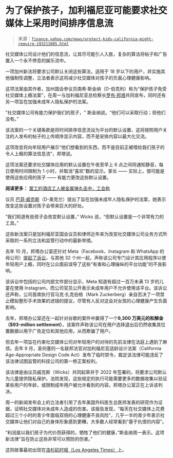 <!--yml

类别：未分类

日期：2024 年 05 月 27 日 15:22:24

-->

# 为了保护孩子，加利福尼亚可能要求社交媒体上采用时间排序信息流

> 来源：[`finance.yahoo.com/news/protect-kids-california-might-require-193211085.html`](https://finance.yahoo.com/news/protect-kids-california-might-require-193211085.html)

社交媒体公司设计他们的信息流，让其尽可能引人入胜，复杂的算法将帖子和广告置入一个永不停息的娱乐流中。

一项加州新法将要求公司默认关闭这些算法，适用于 18 岁以下的用户，并实施其他强制性调整，立法者表示这将减少社交媒体对孩子的负面心理健康影响。

这项法案由其作者，加州国会参议员南希·斯金纳（D-伯克利）称为“保护孩子免受社交媒体上瘾法案”，在周一与加利福尼亚总检察长[罗布·邦塔](https://search.yahoo.com/search?p=Rob%20Bonta)共同宣布，同时还有另一项旨在加强未成年人隐私保护的法案。

"社交媒体公司有能力保护我们的孩子，" 斯金纳说。“他们可以采取行动；但他们没有。”

该法案的一个关键条款是将时间排序信息流设为平台的默认设置，这将按照用户关注的人发布的帖子的上传顺序显示内容，而不是安排内容以最大化交流。

这项改变将向年轻用户展示“他们想看到的东西，而不是目前正被喂给我们孩子的令人上瘾的算法信息流”，邦塔说。

这项法案还要求社交媒体应用的默认设置在午夜至早上 6 点之间将通知静音，每日使用时间限制为 1 小时，并取消“喜欢”数的显示。家长 —— 实际上，很可能是使用这些应用的孩子 —— 有能力更改这些默认设置。

**阅读更多：** [罢工的酒店工人被金属弹丸击中，工会称](https://www.latimes.com/business/story/2024-01-27/los-angeles-hotel-strike-union-alleges-picket-line-pellet-gun?utm_source=yahoo&utm_medium=promo_module&utm_campaign=rss_feed)

议员 [巴菲·威克斯](https://search.yahoo.com/search?p=Buffy%20Wicks)（D-奥克兰）提出了旨在加强未成年人隐私保护的法案，她表示改变这些设置对孩子会带来巨大的好处。

“我们知道有些孩子会改变默认设置，” Wicks 说，“但默认设置是一个非常有力的工具。”

这些新法案只是加利福尼亚国会议员和律师近年来为改变社交媒体公司业务方式所采取的一系列立法和监管行动中的最新举措。

去年 10 月，邦塔办公室还针对 Meta（Facebook、Instagram 和 WhatsApp 的母公司）[提起了诉讼](https://oag.ca.gov/news/press-releases/attorney-general-bonta-files-lawsuit-against-meta-over-harms-youth-mental-health)，与其他 32 个州一起，声称该公司专门设计其应用程序以使年轻用户上瘾，同时在公众面前误导了这些“有害和心理操纵的平台功能”的不良影响。

该诉讼中包括的公司内部文件部分显示，Meta 知道有超过一百万未满 13 岁的儿童在使用 Instagram，而公司官员公开表示未成年用户不允许使用该平台。该诉讼还声称，公司首席执行官马克·扎克伯格（Mark Zuckerberg）亲自否决了一项禁止模拟整形手术效果的滤镜的提议，尽管有人反对这会对女孩的心理健康产生负面影响。

去年，邦塔办公室还在一起针对谷歌的案件中赢得了一个**9,300 万美元的和解金（$93-million settlement）**，该案件声称该公司在用户选择退出后仍然收集其位置数据以用于广告定位和其他应用，从而欺骗了用户。

但去年一项旨在约束社交媒体公司对年轻用户的对待的先前法律在法庭上遇到了麻烦。去年 9 月，圣何塞的一名联邦法官对加利福尼亚适龄设计法案（California Age-Appropriate Design Code Act）发布了临时禁令，裁定该法律可能违反了该法律试图监管的科技公司的第一修正案权利。

该法律是由议员威克斯（Wicks）共同起草并于 2022 年签署的，将要求公司默认为儿童提供隐私保护。法院发现，这些规定的执行可能需要更多的数据收集以验证某些用户的年龄，或限制成年用户被允许看到的内容。邦塔办公室正在上诉该判决。

周一的新闻发布会上的立法者引用了去年美国外科医生总医师发表的研究作为证据，证明社交媒体对未成年人造成的伤害。该报告发现，“每天在社交媒体上花费超过三个小时的青少年面临双倍的心理健康不良风险”，几乎一半的青少年表示社交媒体让他们对自己的身体形象感到更糟，大多数人经常看到“基于仇恨的内容”。

“利润是以我们孩子为代价而获得的，牺牲了他们的健康，”斯金纳周一表示。这项新法律“旨在防止这些非常可以预防的伤害。”

这则故事最初出现在[洛杉矶时报（Los Angeles Times）](https://www.latimes.com/business/story/2024-01-29/chronological-feeds-algorithmic-feeds-kids-california)上。
